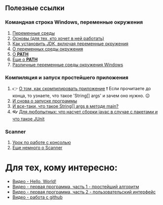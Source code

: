 ## Полезные ссылки
### Командная строка Windows, переменные окружения
1. [Переменные среды](https://ru.wikipedia.org/wiki/%D0%9F%D0%B5%D1%80%D0%B5%D0%BC%D0%B5%D0%BD%D0%BD%D0%B0%D1%8F_%D1%81%D1%80%D0%B5%D0%B4%D1%8B)
1. [Основы (для тех, кто хочет в ней работать)](http://komputer-helps.ru/programmnoe-obespechenie/546)
1. [Как установить JDK, включая переменные окружения](http://java-course.ru/begin/install-jdk/)
1. [О переменных среды окружения](http://www.oszone.net/3673)
1. [О **PATH**](https://www.java.com/ru/download/help/path.xml)
1. [Еще о **PATH**](http://barancev.github.io/what-is-path-env-var/)
1. [Различные переменные среды окружения Windows](https://ru.m.wikipedia.org/wiki/%D0%9F%D0%B5%D1%80%D0%B5%D0%BC%D0%B5%D0%BD%D0%BD%D0%B0%D1%8F_%D1%81%D1%80%D0%B5%D0%B4%D1%8B_Windows)

### Компиляция и запуск простейшего приложения
1. :point_right: [О том, как скомпилировать приложение](http://www.fandroid.info/8-kompilyatsiya-i-vypolnenie-java-programmy-s-komandnoj-stroki/) :heavy_exclamation_mark: Если прочитаете до конца, то узнаете, что такое 'String[] args' и зачем оно нужно. :wink:
1. [И снова о запуске программы](http://study-java.ru/uroki-java/urok-2-helloworld-na-java/)
1. [И все-таки, что такое String[] args в методе main?](http://spec-zone.ru/RU/Java/Tutorials/essential/environment/cmdLineArgs.html)
1. :eyeglasses: [Для любопытных: что насчет сборки javac в случае с пакетами и что такое JUnit](https://habrahabr.ru/post/125210/)


### Scanner 
1. [Урок по работе с консолью](http://cybern.ru/java-console.html)
2. [Еще немного о Scanner](http://kostin.ws/java/java-input-stream.html)


# Для тех, кому интересно:
* [Видео - Hello, World!](https://www.youtube.com/watch?v=Ta3KT68cK1M)
* [Видео - первая программа, часть 1 - простейший алгоритм](https://www.youtube.com/watch?v=jdfAIeGn1r8)
* [Видео - первая программа, часть 2 - пользовательский интерфейс](https://www.youtube.com/watch?v=6j0bMl1Jr68)
* [Видео - работа с github](https://www.youtube.com/watch?v=azFmXyrdaRg)
